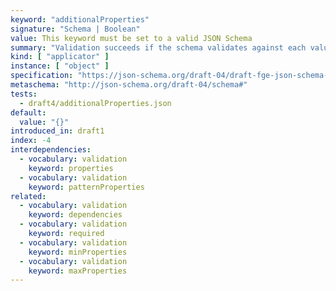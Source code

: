 ```yaml
---
keyword: "additionalProperties"
signature: "Schema | Boolean"
value: This keyword must be set to a valid JSON Schema
summary: "Validation succeeds if the schema validates against each value not matched by other object applicators in this vocabulary. If set to `false`, no additional properties are allowed in the instance."
kind: [ "applicator" ]
instance: [ "object" ]
specification: "https://json-schema.org/draft-04/draft-fge-json-schema-validation-00#rfc.section.5.4.4"
metaschema: "http://json-schema.org/draft-04/schema#"
tests:
  - draft4/additionalProperties.json
default:
  value: "{}"
introduced_in: draft1
index: -4
interdependencies:
  - vocabulary: validation
    keyword: properties
  - vocabulary: validation
    keyword: patternProperties
related:
  - vocabulary: validation
    keyword: dependencies
  - vocabulary: validation
    keyword: required
  - vocabulary: validation
    keyword: minProperties
  - vocabulary: validation
    keyword: maxProperties
---
```

